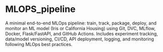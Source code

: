 # MLOPS_pipeline
A minimal end-to-end MLOps pipeline: train, track, package, deploy, and monitor an ML model (Iris or California Housing) using Git, DVC, MLflow, Docker, Flask/FastAPI, and GitHub Actions. Includes experiment tracking, data/model versioning, CI/CD, API deployment, logging, and monitoring following MLOps best practices.
